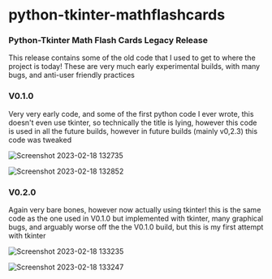 # python-tkinter-mathflashcards
### **Python-Tkinter Math Flash Cards Legacy Release**

This release contains some of the old code that I used to get to where the project is today! These are very much early experimental builds, with many bugs, and anti-user friendly practices

### **V0.1.0**

Very very early code, and some of the first python code I ever wrote, this doesn't even use tkinter, so technically the title is lying, however this code is used in all the future builds, however in future builds (mainly v0,2.3) this code was tweaked

![Screenshot 2023-02-18 132735](https://user-images.githubusercontent.com/101545981/219884563-541dfd78-d297-4960-a6aa-6491519fe8c3.png)

![Screenshot 2023-02-18 132852](https://user-images.githubusercontent.com/101545981/219884567-922e0e2c-8865-45f2-9c84-575c05cfb00b.png)

### **V0.2.0**

Again very bare bones, however now actually using tkinter! this is the same code as the one used in V0.1.0 but implemented with tkinter, many graphical bugs, and arguably worse off the the V0.1.0 build, but this is my first attempt with tkinter


![Screenshot 2023-02-18 133235](https://user-images.githubusercontent.com/101545981/219884689-90046762-110a-48e8-8fc6-413f0261537e.png)

 
![Screenshot 2023-02-18 133247](https://user-images.githubusercontent.com/101545981/219884693-5911d27b-3e94-43d4-a2a8-ae01c1a8df10.png)


